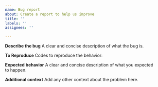 ```yaml
---
name: Bug report
about: Create a report to help us improve
title: ''
labels: ''
assignees: ''

---
```


**Describe the bug**
A clear and concise description of what the bug is.

**To Reproduce**
Codes to reproduce the behavior:

**Expected behavior**
A clear and concise description of what you expected to happen.

**Additional context**
Add any other context about the problem here.
